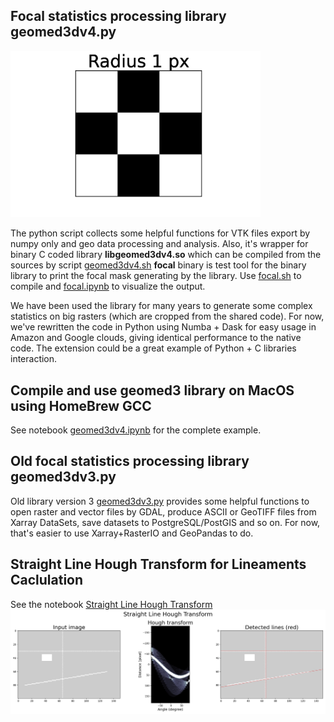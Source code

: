 ## Focal statistics processing library geomed3dv4.py

<img src="focal.gif" width=400>

The python script collects some helpful functions for VTK files export by numpy only and geo data processing and analysis. Also, it's wrapper for binary C coded library **libgeomed3dv4.so** which can be compiled from the sources by script [geomed3dv4.sh](geomed3dv4.sh) **focal** binary is test tool for the binary library to print the focal mask generating by the library. Use [focal.sh](focal.sh) to compile and [focal.ipynb](focal.ipynb) to visualize the output.

We have been used the library for many years to generate some complex statistics on big rasters (which are cropped from the shared code). For now, we've rewritten the code in Python using Numba + Dask for easy usage in Amazon and Google clouds, giving identical performance to the native code. The extension could be a great example of Python + C libraries interaction. 

## Compile and use geomed3 library on MacOS using HomeBrew GCC

See notebook [geomed3dv4.ipynb](geomed3dv4.ipynb) for the complete example.

## Old focal statistics processing library geomed3dv3.py

Old library version 3 [geomed3dv3.py](geomed3dv3.py) provides some helpful functions to open raster and vector files by GDAL, produce ASCII or GeoTIFF files from Xarray DataSets, save datasets to PostgreSQL/PostGIS and so on. For now, that's easier to use Xarray+RasterIO and GeoPandas to do.

## Straight Line Hough Transform for Lineaments Caclulation

See the notebook
[Straight Line Hough Transform](Straight%20Line%20Hough%20Transform.ipynb)
![](Straight%20Line%20Hough%20Transform.jpg)
